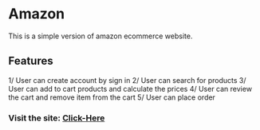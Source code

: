 # Amazon

This is a simple version of amazon ecommerce website.

## Features

1/ User can create account by sign in
2/ User can search for products
3/ User can add to cart products and calculate the prices
4/ User can review the cart and remove item from the cart
5/ User can place order

### Visit the site: [Click-Here](https://amazon-jc.netlify.app/)

